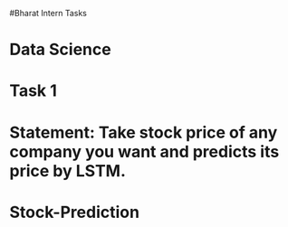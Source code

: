 #Bharat Intern Tasks

# Data Science
# Task 1
# Statement: Take stock price of any company you want and predicts its price by LSTM.


# Stock-Prediction
